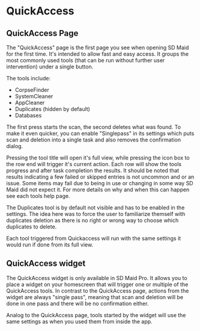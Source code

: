 # QuickAccess
## QuickAccess Page
The "QuickAccess" page is the first page you see when opening SD Maid for the first time. It's intended to allow fast and easy access. It groups the most commonly used tools (that can be run without further user intervention) under a single button.

The tools include:
* CorpseFinder
* SystemCleaner
* AppCleaner
* Duplicates (hidden by default)
* Databases

The first press starts the scan, the second deletes what was found. To make it even quicker, you can enable "Singlepass" in its settings which puts scan and deletion into a single task and also removes the confirmation dialog.

Pressing the tool title will open it's full view, while pressing the icon box to the row end will trigger it's current action. Each row will show the tools progress and after task completion the results. It should be noted that results indicating a few failed or skipped entries is not uncommon and or an issue. Some items may fail due to being in use or changing in some way SD Maid did not expect it. For more details on why and when this can happen see each tools help page.

The Duplicates tool is by default not visible and has to be enabled in the settings. The idea here was to force the user to familiarize themself with duplicates deletion as there is no right or wrong way to choose which duplicates to delete.

Each tool triggered from Quickaccess will run with the same settings it would run if done from its full view.

## QuickAccess widget
The QuickAccess widget is only available in SD Maid Pro. It allows you to place a widget on your homescreen that will trigger one or multiple of the QuickAccess tools. In contrast to the QuickAccess page, actions from the widget are always "single pass", meaning that scan and deletion will be done in one pass and there will be no confirmation either.

Analog to the QuickAccess page, tools started by the widget will use the same settings as when you used them from inside the app.

